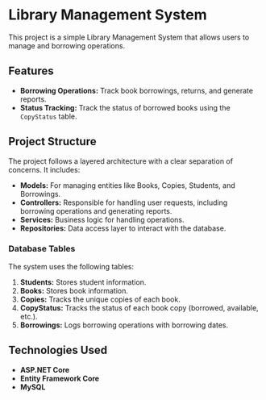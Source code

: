 # Library Management System

This project is a simple Library Management System that allows users to manage and borrowing operations.

## Features


- **Borrowing Operations:** Track book borrowings, returns, and generate reports.
- **Status Tracking:** Track the status of borrowed books using the `CopyStatus` table.

## Project Structure

The project follows a layered architecture with a clear separation of concerns. It includes:
- **Models:** For managing entities like Books, Copies, Students, and Borrowings.
- **Controllers:** Responsible for handling user requests, including borrowing operations and generating reports.
- **Services:** Business logic for handling operations.
- **Repositories:** Data access layer to interact with the database.

### Database Tables
The system uses the following tables:
1. **Students:** Stores student information.
2. **Books:** Stores book information.
3. **Copies:** Tracks the unique copies of each book.
4. **CopyStatus:** Tracks the status of each book copy (borrowed, available, etc.).
5. **Borrowings:** Logs borrowing operations with borrowing dates.

## Technologies Used

- **ASP.NET Core**
- **Entity Framework Core**
- **MySQL**


